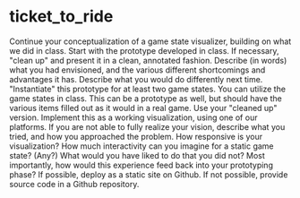 # ticket_to_ride

Continue your conceptualization of a game state visualizer, building on what we did in class.
Start with the prototype developed in class.
If necessary, "clean up" and present it in a clean, annotated fashion.
Describe (in words) what you had envisioned, and the various different shortcomings and advantages it has.
Describe what you would do differently next time.
"Instantiate" this prototype for at least two game states.
You can utilize the game states in class.
This can be a prototype as well, but should have the various items filled out as it would in a real game.
Use your "cleaned up" version.
Implement this as a working visualization, using one of our platforms.
If you are not able to fully realize your vision, describe what you tried, and how you approached the problem.
How responsive is your visualization? How much interactivity can you imagine for a static game state? (Any?)
What would you have liked to do that you did not?
Most importantly, how would this experience feed back into your prototyping phase?
If possible, deploy as a static site on Github. If not possible, provide source code in a Github repository.

 
